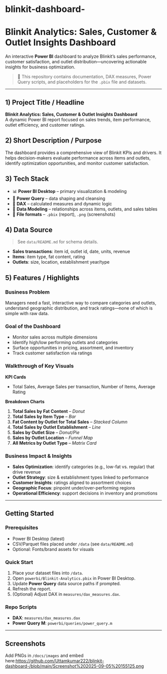 # blinkit-dashboard-
# Blinkit Analytics: Sales, Customer & Outlet Insights Dashboard

An interactive **Power BI** dashboard to analyze Blinkit’s sales performance, customer satisfaction, and outlet distribution—uncovering actionable insights for business optimization.

> 📁 This repository contains documentation, DAX measures, Power Query scripts, and placeholders for the `.pbix` file and datasets.

---

## 1) Project Title / Headline
**Blinkit Analytics: Sales, Customer & Outlet Insights Dashboard**  
A dynamic Power BI report focused on sales trends, item performance, outlet efficiency, and customer ratings.

## 2) Short Description / Purpose
The dashboard provides a comprehensive view of Blinkit KPIs and drivers. It helps decision-makers evaluate performance across items and outlets, identify optimization opportunities, and monitor customer satisfaction.

## 3) Tech Stack
- 📊 **Power BI Desktop** – primary visualization & modeling
- 📂 **Power Query** – data shaping and cleansing
- 🧠 **DAX** – calculated measures and dynamic logic
- 📝 **Data Modeling** – relationships across items, outlets, and sales tables
- 📁 **File formats** – `.pbix` (report), `.png` (screenshots)

## 4) Data Source
> See `data/README.md` for schema details.

- **Sales transactions**: item id, outlet id, date, units, revenue
- **Items**: item type, fat content, rating
- **Outlets**: size, location, establishment year/type

## 5) Features / Highlights

### Business Problem
Managers need a fast, interactive way to compare categories and outlets, understand geographic distribution, and track ratings—none of which is simple with raw data.

### Goal of the Dashboard
- Monitor sales across multiple dimensions
- Identify high/low performing outlets and categories
- Surface opportunities in pricing, assortment, and inventory
- Track customer satisfaction via ratings

### Walkthrough of Key Visuals
**KPI Cards**
- Total Sales, Average Sales per transaction, Number of Items, Average Rating

**Breakdown Charts**
1. **Total Sales by Fat Content** – *Donut*
2. **Total Sales by Item Type** – *Bar*
3. **Fat Content by Outlet for Total Sales** – *Stacked Column*
4. **Total Sales by Outlet Establishment** – *Line*
5. **Sales by Outlet Size** – *Donut/Pie*
6. **Sales by Outlet Location** – *Funnel Map*
7. **All Metrics by Outlet Type** – *Matrix Card*

### Business Impact & Insights
- **Sales Optimization**: identify categories (e.g., low-fat vs. regular) that drive revenue
- **Outlet Strategy**: size & establishment types linked to performance
- **Customer Insights**: ratings aligned to assortment choices
- **Geographic Focus**: pinpoint under/over-performing regions
- **Operational Efficiency**: support decisions in inventory and promotions

---

## Getting Started

### Prerequisites
- Power BI Desktop (latest)
- CSV/Parquet files placed under `/data` (see `data/README.md`)
- Optional: Fonts/brand assets for visuals

### Quick Start
1. Place your dataset files into `/data`.
2. Open `powerbi/Blinkit-Analytics.pbix` in Power BI Desktop.
3. Update **Power Query** data source paths if prompted.
4. Refresh the report.  
5. (Optional) Adjust DAX in `measures/dax_measures.dax`.

### Repo Scripts
- **DAX**: `measures/dax_measures.dax`
- **Power Query M**: `powerbi/queries/power_query.m`

---

## Screenshots
Add PNGs in `/docs/images` and embed here:https://github.com/Uttamkumar222/blinkit-dashboard-/blob/main/Screenshot%202025-09-05%20155125.png

